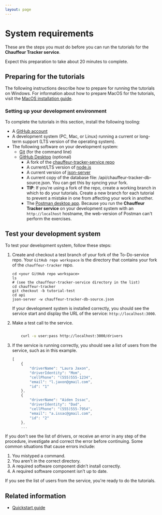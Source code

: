 ```yaml
---
layout: page
---
```


# System requirements

These are the steps you must do before you can run the tutorials for the **Chauffeur Tracker service**.

Expect this preparation to take about 20 minutes to complete.

## Preparing for the tutorials

The following instructions describe how to prepare for running the tutorials on Windows.
For information about how to prepare MacOS for the tutorials, visit the [MacOS installation guide](macos-installation).

### Setting up your development environment

To complete the tutorials in this section, install the following tooling:

* A [GitHub account](https://github.com)
* A development system (PC, Mac, or Linux) running a current or
long-term support (LTS version of the operating system).
* The following software on your development system:
  * [Git](https://docs.github.com/en/get-started/quickstart/set-up-git) (for the command line)
  * [GitHub Desktop](https://desktop.github.com) (optional)
    * A fork of the [chauffeur-tracker-service repo](https://github.com/sinecoug/chauffeur-tracker-service)
    * A current/LTS version of [node.js](https://nodejs.org/en/)
    * A current version of [json-server](https://www.npmjs.com/package/json-server)
    * A current copy of the database file: /api/chauffeur-tracker-db-source.json. You can get this by syncing your fork.
    * **TIP**: If you're using a fork of the repo, create a working branch in which to do your tutorials. Create a new branch for each tutorial to prevent a mistake in one from affecting your work in another.
    * The [Postman desktop app](https://www.postman.com/downloads/). Because you run the **Chauffeur Tracker service** on your development system with an `http://localhost` hostname, the web-version of Postman can't perform the exercises.

## Test your development system

To test your development system, follow these steps:

1. Create and checkout a test branch of your fork of the To-Do-service repo. Your `GitHub repo workspace` is the directory that contains your fork of the `chauffeur-tracker` repo.

    ```shell
    cd <your GitHub repo workspace>
    ls
    # (see the chauffeur-tracker-service directory in the list)
    cd chauffeur-tracker
    git checkout -b tutorial-test
    cd api
    json-server -w chauffeur-tracker-db-source.json
    ```

    If your development system is installed correctly, you should see
    the service start and display the URL of the service: `http://localhost:3000`.

2. Make a test call to the service.

    ```bash

        curl -u user:pass http://localhost:3000/drivers
    ```

3. If the service is running correctly, you should see a list of users from the service, such as in this example.

    ```js
    [
        {
            "driverName": "Laura Jaxon",
            "driverIdentity": "Mom",
            "cellPhone": "(555)555-1234",
            "email": "l.jaxon@gmail.com",
            "id": "1"
        },
        {
            "driverName": "Aiden Issac",
            "driverIdentity": "Dad",
            "cellPhone": "(555)555-7954",
            "email": "a.issac@gmail.com",
            "id": "2"
        },
        ...
    ```

If you don't see the list of drivers, or receive an error in any step
of the procedure, investigate and correct the error before continuing.
Some common situations that cause errors include:

1. You mistyped a command.
2. You aren't in the correct directory.
3. A required software component didn't install correctly.
4. A required software component isn't up to date.

If you see the list of users from the service, you're ready to do
the tutorials.

## Related information

* [Quickstart guide](../get-started/quickstart.md)
